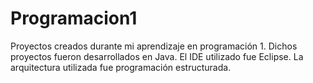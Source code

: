 Programacion1
=============

Proyectos creados durante mi aprendizaje en programación 1. 
Dichos proyectos fueron desarrollados en Java.
El IDE utilizado fue Eclipse.
La arquitectura utilizada fue programación estructurada.

